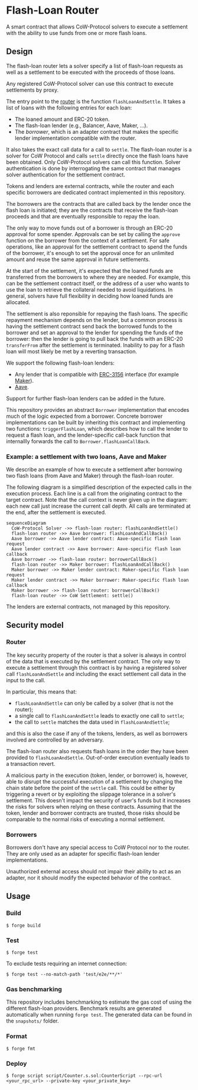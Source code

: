 # Flash-Loan Router

A smart contract that allows CoW-Protocol solvers to execute a settlement with the ability to use funds from one or more flash loans.

## Design

The flash-loan router lets a solver specify a list of flash-loan requests as well as a settlement to be executed with the proceeds of those loans.

Any registered CoW-Protocol solver can use this contract to execute settlements by proxy.

The entry point to the [router](src/FlashLoanRouter.sol) is the function `flashLoanAndSettle`.
It takes a list of loans with the following entries for each loan:

- The loaned amount and ERC-20 token.
- The flash-loan lender (e.g., Balancer, Aave, Maker, ...).
- The _borrower_, which is an adapter contract that makes the specific lender implementation compatible with the router.

It also takes the exact call data for a call to `settle`.
The flash-loan router is a solver for CoW Protocol and calls `settle` directly once the flash loans have been obtained.
Only CoW-Protocol solvers can call this function.
Solver authentication is done by interrogating the same contract that manages solver authentication for the settlement contract.

Tokens and lenders are external contracts, while the router and each specific borrowers are dedicated contract implemented in this repository.

The borrowers are the contracts that are called back by the lender once the flash loan is initiated; they are the contracts that receive the flash-loan proceeds and that are eventually responsible to repay the loan.

The only way to move funds out of a borrower is through an ERC-20 approval for some spender.
Approvals can be set by calling the `approve` function on the borrower from the context of a settlement.
For safe operations, like an approval for the settlement contract to spend the funds of the borrower, it's enough to set the approval once for an unlimited amount and reuse the same approval in future settlements.

At the start of the settlement, it's expected that the loaned funds are transferred from the borrowers to where they are needed. For example, this can be the settlement contract itself, or the address of a user who wants to use the loan to retrieve the collateral needed to avoid liquidations.
In general, solvers have full flexibility in deciding how loaned funds are allocated.

The settlement is also reponsible for repaying the flash loans.
The specific repayment mechanism depends on the lender, but a common process is having the settlement contract send back the borrowed funds to the borrower and set an approval to the lender for spending the funds of the borrower: then the lender is going to pull back the funds with an ERC-20 `transferFrom` after the settlement is terminated.
Inability to pay for a flash loan will most likely be met by a reverting transaction.

We support the following flash-loan lenders:

- Any lender that is compatible with [ERC-3156](https://eips.ethereum.org/EIPS/eip-3156) interface (for example [Maker](https://docs.makerdao.com/smart-contract-modules/flash-mint-module)).
- [Aave](https://aave.com/docs/developers/flash-loans#overview).

Support for further flash-loan lenders can be added in the future.

This repository provides an abstract `Borrower` implementation that encodes much of the logic expected from a borrower.
Concrete borrower implementations can be built by inheriting this contract and implementing two functions: `triggerFlashLoan`, which describes how to call the lender to request a flash loan, and the lender-specific call-back function that internallly forwards the call to `Borrower.flashLoanCallBack`.

### Example: a settlement with two loans, Aave and Maker

We describe an example of how to execute a settlement after borrowing two flash loans (from Aave and Maker) through the flash-loan router.

The following diagram is a simplified description of the expected calls in the execution process.
Each line is a call from the originating contract to the target contract.
Note that the call context is never given up in the diagram: each new call just increase the current call depth.
All calls are terminated at the end, after the settlement is executed.

```mermaid
sequenceDiagram
  CoW-Protocol Solver ->> flash-loan router: flashLoanAndSettle()
  flash-loan router ->> Aave borrower: flashLoanAndCallBack()
  Aave borrower ->> Aave lender contract: Aave-specific flash loan request
  Aave lender contract ->> Aave borrower: Aave-specific flash loan callback
  Aave borrower ->> flash-loan router: borrowerCallBack()
  flash-loan router ->> Maker borrower: flashLoanAndCallBack()
  Maker borrower ->> Maker lender contract: Maker-specific flash loan request
  Maker lender contract ->> Maker borrower: Maker-specific flash loan callback
  Maker borrower ->> flash-loan router: borrowerCallBack()
  flash-loan router ->> CoW Settlement: settle()
```

The lenders are external contracts, not managed by this repository.

## Security model

### Router

The key security property of the router is that a solver is always in control of the data that is executed by the settlement contract.
The only way to execute a settlement through this contract is by having a registered solver call `flashLoanAndSettle` and including the exact settlement call data in the input to the call.

In particular, this means that:

- `flashLoanAndSettle` can only be called by a solver (that is not the router);
- a single call to `flashLoanAndSettle` leads to exactly one call to `settle`;
- the call to `settle` matches the data used in `flashLoanAndSettle`;

and this is also the case if any of the tokens, lenders, as well as borrowers involved are controlled by an adversary.

The flash-loan router also requests flash loans in the order they have been provided to `flashLoanAndSettle`.
Out-of-order execution eventually leads to a transaction revert.

A malicious party in the execution (token, lender, or borrower) is, however, able to disrupt the successful execution of a settlement by changing the chain state before the point of the `settle` call.
This could be either by triggering a revert or by exploiting the slippage tolerance in a solver's settlement.
This doesn't impact the security of user's funds but it increases the risks for solvers when relying on these contracts.
Assuming that the token, lender and borrower contracts are trusted, those risks should be comparable to the normal risks of executing a normal settlement.

### Borrowers

Borrowers don't have any special access to CoW Protocol nor to the router.
They are only used as an adapter for specific flash-loan lender implementations.

Unauthorized external access should not impair their ability to act as an adapter, nor it should modify the expected behavior of the contract.


## Usage

### Build

```shell
$ forge build
```

### Test

```shell
$ forge test
```

To exclude tests requiring an internet connection:

```shell
$ forge test --no-match-path 'test/e2e/**/*'
```

### Gas benchmarking

This repository includes benchmarking to estimate the gas cost of using the different flash-loan providers.
Benchmark results are generated automatically when running `forge test`.
The generated data can be found in the `snapshots/` folder.

### Format

```shell
$ forge fmt
```

### Deploy

```shell
$ forge script script/Counter.s.sol:CounterScript --rpc-url <your_rpc_url> --private-key <your_private_key>
```
